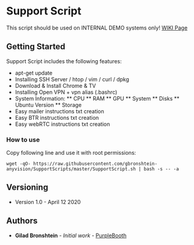 # Support Script

This script should be used on INTERNAL DEMO systems only!
[WIKI Page](https://anyvision.atlassian.net/wiki/spaces/SUPPORT/pages/1604159099/Support+Script+-+INTERNAL+ONLY)

## Getting Started

Support Script includes the following features:
* apt-get update
* Installing SSH Server / htop / vim / curl / dpkg
* Download & Install Chrome & TV
* Installing Open VPN + vpn alias (.bashrc)
* System Information: 
** CPU
** RAM 
** GPU
** System 
** Disks
** Ubuntu Version
** Storage 
* Easy mailer instructions txt creation 
* Easy BTR instructions txt creation
* Easy webRTC instructions txt creation


### How to use

Copy following line and use it with root permissions:

```
wget -qO- https://raw.githubusercontent.com/gbronshtein-anyvision/SupportScripts/master/SupportScript.sh | bash -s -- -a
```


## Versioning

* Version 1.0 - April 12 2020

## Authors

* **Gilad Bronshtein** - *Initial work* - [PurpleBooth](https://github.com/PurpleBooth)

